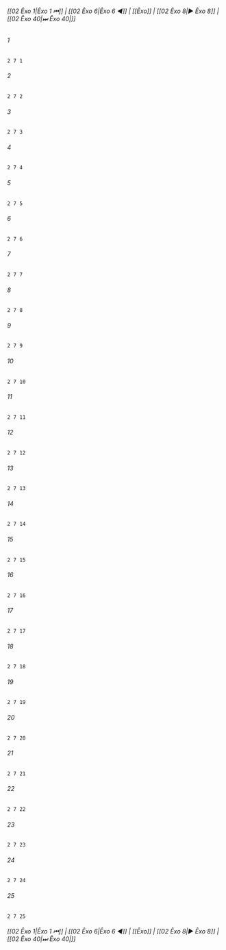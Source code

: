 
###### [[02 Êxo 1|Êxo 1 ⏮]] | [[02 Êxo 6|Êxo 6 ◀]] | [[Êxo]] | [[02 Êxo 8|▶ Êxo 8]] | [[02 Êxo 40|⏭ Êxo 40|]]

###### 1
``` verse
2 7 1 
```
###### 2
``` verse
2 7 2 
```
###### 3
``` verse
2 7 3 
```
###### 4
``` verse
2 7 4 
```
###### 5
``` verse
2 7 5 
```
###### 6
``` verse
2 7 6 
```
###### 7
``` verse
2 7 7 
```
###### 8
``` verse
2 7 8 
```
###### 9
``` verse
2 7 9 
```
###### 10
``` verse
2 7 10 
```
###### 11
``` verse
2 7 11 
```
###### 12
``` verse
2 7 12 
```
###### 13
``` verse
2 7 13 
```
###### 14
``` verse
2 7 14 
```
###### 15
``` verse
2 7 15 
```
###### 16
``` verse
2 7 16 
```
###### 17
``` verse
2 7 17 
```
###### 18
``` verse
2 7 18 
```
###### 19
``` verse
2 7 19 
```
###### 20
``` verse
2 7 20 
```
###### 21
``` verse
2 7 21 
```
###### 22
``` verse
2 7 22 
```
###### 23
``` verse
2 7 23 
```
###### 24
``` verse
2 7 24 
```
###### 25
``` verse
2 7 25 
```

###### [[02 Êxo 1|Êxo 1 ⏮]] | [[02 Êxo 6|Êxo 6 ◀]] | [[Êxo]] | [[02 Êxo 8|▶ Êxo 8]] | [[02 Êxo 40|⏭ Êxo 40|]]

